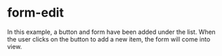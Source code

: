 # form-edit
In this example, a button and form have been added under the list. When the user clicks on the button to add a new item, the form will come into view. 
